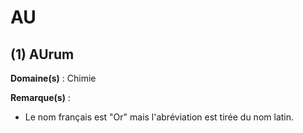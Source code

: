 # AU

## (1) AUrum

**Domaine(s)** : Chimie

**Remarque(s)** :

+ Le nom français est "Or" mais l'abréviation est tirée du nom latin.
